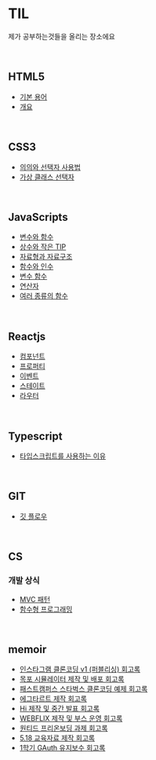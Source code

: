 # TIL
제가 공부하는것들을 올리는 장소에요

<br>

## HTML5
- <a href = "https://github.com/googoo81/TIL/blob/main/HTML5/Term.md"> 기본 용어 </a>
- <a href = "https://github.com/googoo81/TIL/blob/main/HTML5/nomal_grammar.md"> 개요 </a>

<br>

## CSS3
- <a href = "https://github.com/googoo81/TIL/blob/main/CSS3/Terminology%20Organization.md"> 의의와 선택자 사용법 <a>
- <a href = "https://github.com/googoo81/TIL/blob/main/CSS3/virtual_class_selector.md"> 가상 클래스 선택자 </a>

<br>

## JavaScripts
- <a href = "https://github.com/googoo81/TIL/blob/main/Javascripts/variable_and_fuction.md"> 변수와 함수 </a>
- <a href = "https://github.com/googoo81/TIL/blob/main/Javascripts/js_common%20sense.md"> 상수와 작은 TIP </a>
- <a href = "https://github.com/googoo81/TIL/blob/main/Javascripts/js_Data_type_and_structure.md"> 자료형과 자료구조 </a>
- <a href = "https://github.com/googoo81/TIL/blob/main/Javascripts/js_function_and_argument.md"> 함수와 인수 </a>
- <a href = "https://github.com/googoo81/TIL/blob/main/Javascripts/js_conditional_function.md"> 변수 함수 </a>
- <a href = "https://github.com/googoo81/TIL/blob/main/Javascripts/js_Operators.md"> 연산자 </a>
- <a href = "https://github.com/googoo81/TIL/blob/main/Javascripts/js_just_function.md"> 여러 종류의 함수 </a>

<br>

## Reactjs
- <a href = "https://github.com/googoo81/TIL/blob/main/Reactjs/component.md"> 컴포넌트 </a>
- <a href = "https://github.com/googoo81/TIL/blob/main/Reactjs/props.md"> 프로퍼티 </a>
- <a href = "https://github.com/googoo81/TIL/blob/main/Reactjs/event.md"> 이벤트 </a>
- <a href = "https://github.com/googoo81/TIL/blob/main/Reactjs/state.md"> 스테이트 </a>
- <a href = "https://github.com/googoo81/TIL/blob/main/Reactjs/router.md"> 라우터 </a>

<br>

## Typescript
- <a href ="https://github.com/googoo81/TIL/blob/main/Typescript/whyuse.md"> 타입스크립트를 사용하는 이유 </a>

<br>

## GIT
- <a href = "https://github.com/googoo81/TIL/blob/main/GIT/gitflow.md"> 깃 플로우 </a>

<br>

## CS

### 개발 상식
- <a href = "https://github.com/googoo81/TIL/blob/main/CS/DevelopCommonSense/MVC.md"> MVC 패턴 </a>
- <a href = "https://github.com/googoo81/TIL/blob/main/CS/DevelopCommonSense/fucPrograming.md"> 함수형 프로그래밍 </a>

<br>

## memoir
- <a href = "https://github.com/googoo81/TIL/blob/main/Memoir/Instagram_v1_memoir.md"> 인스타그램 클론코딩 v1 (퍼블리싱) 회고록 </a>
- <a href = "https://github.com/googoo81/TIL/blob/main/Memoir/MokpoSimulater_memoir.md"> 목포 시뮬레이터 제작 및 배포 회고록 </a>
- <a href = "https://github.com/googoo81/TIL/blob/main/Memoir/Starbucks_exercise_clone_memoir.md"> 패스트캠퍼스 스타벅스 클론코딩 예제 회고록 </a>
- <a href = "https://github.com/googoo81/TIL/blob/main/Memoir/EggTart_memoir.md"> 에그타르트 제작 회고록 </a>
- <a href = "https://github.com/googoo81/TIL/blob/main/Memoir/HomebaseInterface_memoir.md"> Hi 제작 및 중간 발표 회고록 </a>
- <a href = "https://github.com/googoo81/TIL/blob/main/Memoir/WEBFLIX_memoir.md"> WEBFLIX 제작 및 부스 운영 회고록 </a>
- <a href = "https://github.com/googoo81/TIL/blob/main/Memoir/WantedPreonboarding_memoir.md"> 원티드 프리온보딩 과제 회고록 </a>
- <a href = "https://github.com/googoo81/TIL/blob/main/Memoir/518Exercise-memoir.md">5.18 교육자료 제작 회고록</a>
- <a href = "https://github.com/googoo81/TIL/blob/main/Memoir/GAuth_firstsemester_memoir.md">1학기 GAuth 유지보수 회고록</a>
